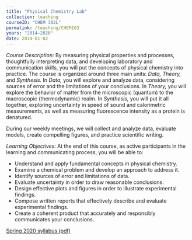 ```yaml
---
title: "Physical Chemistry Lab"
collection: teaching
courseID: "CHEM 302L"
permalink: /teaching/CHEM103
years: "2014–2020"
date: 2014-01-02
---
```


*Course Description:*
By measuring physical properties and processes, thoughtfully interpreting data, and developing laboratory and communication skills, you will put the concepts of physical chemistry into practice. The course is organized around three main units: *Data, Theory,* and *Synthesis.* In *Data,* you will explore and analyze data, considering sources of error and the limitations of your conclusions. In *Theory,* you will explore the behavior of matter from the microscopic (quantum) to the macroscopic (thermodynamic) realm. In *Synthesis,* you will put it all together, exploring uncertainty in speed of sound and calorimetric measurements, as well as measuring fluorescence intensity as a protein is denatured.

During our weekly meetings, we will collect and analyze data, evaluate models, create compelling figures, and practice scientific writing.

*Learning Objectives:*
At the end of this course, as active participants in the learning and communicating process, you will be able to:
 - Understand and apply fundamental concepts in physical chemistry.
 - Examine a chemical problem and develop an approach to address it.
 - Identify sources of error and limitations of data.
 - Evaluate uncertainty in order to draw reasonable conclusions.
 - Design effective plots and figures in order to illustrate experimental findings.
 - Compose written reports that effectively describe and evaluate experimental findings.
 - Create a coherent product that accurately and responsibly communicates your conclusions.

[Spring 2020 syllabus (pdf)](/files/CHEM302L_S2020_Syllabus.pdf)
